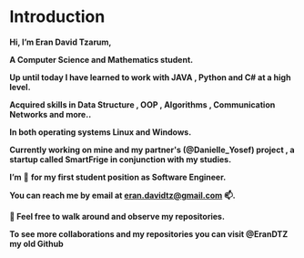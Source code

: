 # Introduction

**Hi, I’m Eran David Tzarum,**

**A Computer Science and Mathematics student.**

**Up until today I have learned to work with JAVA , Python and C# at a high level.**

**Acquired skills in Data Structure , OOP , Algorithms  ,  Communication Networks and more..**

**In both operating systems Linux and Windows.**

**Currently working on mine and my partner's (@Danielle_Yosef) project , a startup called SmartFrige in conjunction with my studies.**

**I’m**  **👀** **for my first student position as Software Engineer.**

**You can reach me by email at eran.davidtz@gmail.com 📫.**

**🌱 Feel free to walk around and observe my repositories.**

**To see more collaborations and my repositories you can visit @EranDTZ my old Github**
